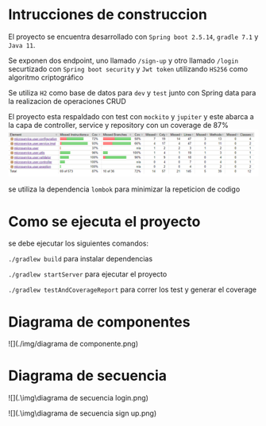 # Intrucciones de construccion

El proyecto se encuentra desarrollado con `Spring boot 2.5.14`, `gradle 7.1` y `Java 11`.

Se exponen dos endpoint, uno llamado `/sign-up` y otro llamado `/login` securtizado con `Spring boot security` y `Jwt token` utilizando `HS256` como algoritmo criptográfico

Se utiliza `H2` como base de datos para `dev` y `test` junto con Spring data para la realizacion de operaciones CRUD

El proyecto esta respaldado con test con `mockito` y `jupiter` y este abarca a la capa de controller, service y repository con un coverage de 87%
![](.\img\coverage.png)

se utiliza la dependencia `lombok` para minimizar la repeticion de codigo

# Como se ejecuta el proyecto

se debe ejecutar los siguientes comandos: 

`./gradlew build` para instalar dependencias

`./gradlew startServer` para ejecutar el proyecto

`./gradlew testAndCoverageReport` para correr los test y generar el coverage

# Diagrama de componentes

![](./img/diagrama de componente.png)

# Diagrama de secuencia

![](.\img\diagrama de secuencia login.png)

![](.\img\diagrama de secuencia sign up.png)
